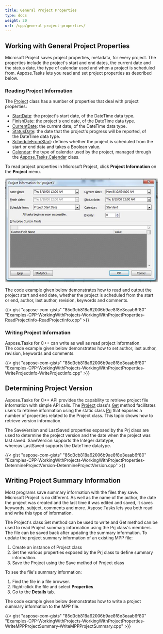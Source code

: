 ```yaml
---
title: General Project Properties
type: docs
weight: 20
url: /cpp/general-project-properties/
---
```


## **Working with General Project Properties**
Microsoft Project saves project properties, metadata, for every project. The properties include the project's start and end dates, the current date and the status date, the type of calendar used and when a project is scheduled from. Aspose.Tasks lets you read and set project properties as described below.

### **Reading Project Information**
The [Project](https://apireference.aspose.com/tasks/cpp/class/aspose.tasks.project) class has a number of properties that deal with project properties:

- [StartDate](https://apireference.aspose.com/tasks/cpp/class/aspose.tasks.prj#ac79e7a48ff250b7a15d967c16f46fce6): the project's start date, of the DateTime data type.
- [FinishDate](https://apireference.aspose.com/tasks/cpp/class/aspose.tasks.prj#ad17eb41147edf464fe3a926ceb1bf010): the project's end date, of the DateTime data type.
- [CurrentDate](https://apireference.aspose.com/tasks/cpp/class/aspose.tasks.prj#a6a85483dfc2fe9dfb5aa8977b706d9d8): the current date, of the DateTime data type.
- [StatusDate](https://apireference.aspose.com/tasks/cpp/class/aspose.tasks.prj#af7ddd2910722a858ae5b8b574505c67a): the date that the project's progress will be reported, of the DateTime data type.
- [ScheduleFromStart](https://apireference.aspose.com/tasks/cpp/class/aspose.tasks.prj#a9d4a036dd860de35317b4e0a3410e165): defines whether the project is scheduled from the start or end data and takes a Boolean value.
- [Calendar](https://apireference.aspose.com/tasks/cpp/class/aspose.tasks.prj#a3c3634148c9c3870bedabc5c43dca102): the type of calendar used by the project, managed through the [Aspose.Tasks.Calendar](https://apireference.aspose.com/tasks/cpp/class/aspose.tasks.calendar) class.

To read project properties in Microsoft Project, click **Project Information** on the **Project** menu.

![project information in Microsoft Project 2010](working-with-project-properties_1.png)

The code example given below demonstrates how to read and output the project start and end date, whether the project is scheduled from the start or end, author, last author, revision, keywords and comments.

{{< gist "aspose-com-gists" "85d3cb818a62006b9ae8f8e3eaab6f80" "Examples-CPP-WorkingWithProjects-WorkingWithProjectProperties-ReadProjectInfo-ReadProjectInfo.cpp" >}}

### **Writing Project Information**
Aspose.Tasks for C++ can write as well as read project information. The code example given below demonstrates how to set author, last author, revision, keywords and comments.

{{< gist "aspose-com-gists" "85d3cb818a62006b9ae8f8e3eaab6f80" "Examples-CPP-WorkingWithProjects-WorkingWithProjectProperties-WriteProjectInfo-WriteProjectInfo.cpp" >}}

## **Determining Project Version**
Aspose.Tasks for C++ API provides the capability to retrieve project file information with simple API calls. The [Project](https://apireference.aspose.com/tasks/cpp/class/aspose.tasks.project) class's [Get](https://apireference.aspose.com/tasks/cpp/class/aspose.tasks.project#a52bb4058bfaffb6b9439320d25354444) method facilitates users to retrieve information using the static class [Prj](https://apireference.aspose.com/tasks/cpp/class/aspose.tasks.prj) that exposes a number of properties related to the Project class. This topic shows how to retrieve version information.

The SaveVersion and LastSaved properties exposed by the Prj class are used to determine the project version and the date when the project was last saved. SaveVersion supports the Integer datatype, whereas LastSaved supports the DateTime datatype.

{{< gist "aspose-com-gists" "85d3cb818a62006b9ae8f8e3eaab6f80" "Examples-CPP-WorkingWithProjects-WorkingWithProjectProperties-DetermineProjectVersion-DetermineProjectVersion.cpp" >}}

## **Writing Project Summary Information**
Most programs save summary information with the files they save. Microsoft Project is no different. As well as the name of the author, the date the project was created and the last time it was edited and saved, it saves keywords, subject, comments and more. Aspose.Tasks lets you both read and write this type of information.

The Project's class Set method can be used to write and Get method can be used to read Project summary information using the Prj class's members. The file can be saved back after updating the summary information. To update the project summary information of an existing MPP file:

1. Create an instance of Project class
2. Set the various properties exposed by the Prj class to define summary information.
3. Save the Project using the Save method of Project class

To see the file's summary information:

1. Find the file in a file browser.
2. Right-click the file and select **Properties**.
3. Go to the **Details** tab.

The code example given below demonstrates how to write a project summary information to the MPP file.

{{< gist "aspose-com-gists" "85d3cb818a62006b9ae8f8e3eaab6f80" "Examples-CPP-WorkingWithProjects-WorkingWithProjectProperties-WriteMPPProjectSummary-WriteMPPProjectSummary.cpp" >}}
